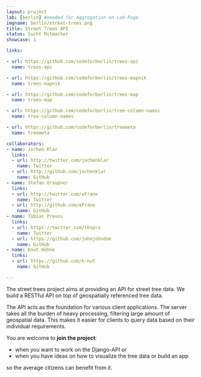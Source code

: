 ```yaml
---
layout: project
lab: [berlin] #needed for Aggregation on Lab-Page
imgname: berlin/street-trees.png
title: Street Trees API
status: Sucht Mitmacher
showcase: 1

links:

- url: https://github.com/codeforberlin/trees-api
  name: trees-api

- url: https://github.com/codeforberlin/trees-mapnik
  name: trees-mapnik

- url: https://github.com/codeforberlin/trees-map
  name: trees-map

- url: https://github.com/codeforberlin/tree-column-names
  name: tree-column-names

- url: https://github.com/codeforberlin/treemeta
  name: treemeta

collaborators:
- name: Jochen Klar
  links:
  - url: http://twitter.com/jochenklar
    name: Twitter
  - url: http://github.com/jochenklar
    name: GitHub
- name: Stefan Graupner
  links:
  - url: http://twitter.com/eFrane
    name: Twitter
  - url: http://github.com/eFrane
    name: GitHub
- name: Tobias Preuss
  links:
  - url: https://twitter.com/tbsprs
    name: Twitter
  - url: https://github.com/johnjohndoe
    name: GitHub
- name: Knut Hühne
  links:
  - url: https://github.com/k-nut
    name: GitHub

---
```


The street trees project aims at providing an API for street tree data. We build a RESTful API on top of geospatially referenced tree data.

The API acts as the foundation for various client applications. The server takes all the burden of heavy processing, filtering large amount of geospatial data. This makes it easier for clients to query data based on their individual requirements.

You are welcome to <b>join the project</b>:
<ul>
<li>when you want to work on the Django-API or</li>
<li>when you have ideas on how to visualize the tree data or build an app</li>
</ul>
so the average citizens can benefit from it.
